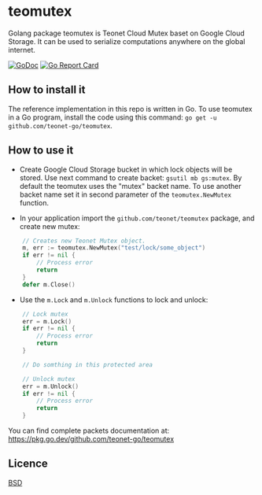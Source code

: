 # teomutex

Golang package teomutex is Teonet Cloud Mutex baset on Google Cloud Storage.
It can be used to serialize computations anywhere on the global internet.

[![GoDoc](https://godoc.org/github.com/teonet-go/teomutex?status.svg)](https://godoc.org/github.com/teonet-go/teomutex/)
[![Go Report Card](https://goreportcard.com/badge/github.com/teonet-go/teomutex)](https://goreportcard.com/report/github.com/teonet-go/teomutex)

## How to install it

The reference implementation in this repo is written in Go. To use teomutex
in a Go program, install the code using this command: `go get -u github.com/teonet-go/teomutex`.

## How to use it

- Create Google Cloud Storage bucket in which lock objects will be stored.
    Use next command to create backet: `gsutil mb gs:mutex`. By default
    the teomutex uses the "mutex" backet name. To use another backet name
    set it in second parameter of the `teomutex.NewMutex` function.

- In your application import the `github.com/teonet/teomutex` package,
    and create new mutex:

```go
    // Creates new Teonet Mutex object.
    m, err := teomutex.NewMutex("test/lock/some_object")
    if err != nil {
        // Process error
        return
    }
    defer m.Close()
```

- Use the `m.Lock` and `m.Unlock` functions to lock and unlock:

```go
    // Lock mutex
    err = m.Lock()
    if err != nil {
        // Process error
        return
    }

    // Do somthing in this protected area

    // Unlock mutex
    err = m.Unlock()
    if err != nil {
        // Process error
        return
    }
```

You can find complete packets documentation at: <https://pkg.go.dev/github.com/teonet-go/teomutex>

## Licence

[BSD](LICENSE)
